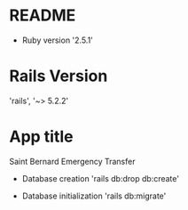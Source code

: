 # README


* Ruby version
'2.5.1'

# Rails Version
'rails', '~> 5.2.2'

# App title
Saint Bernard Emergency Transfer

* Database creation
'rails db:drop db:create'

* Database initialization
'rails db:migrate'
